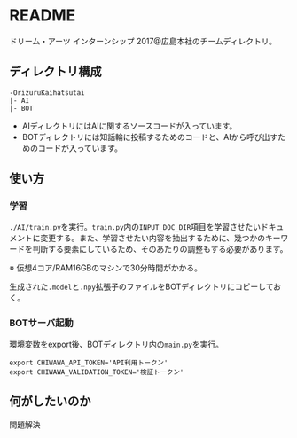 # README

ドリーム・アーツ インターンシップ 2017@広島本社のチームディレクトリ。

## ディレクトリ構成

```
-OrizuruKaihatsutai
|- AI
|- BOT
```

- AIディレクトリにはAIに関するソースコードが入っています。
- BOTディレクトリには知話輪に投稿するためのコードと、AIから呼び出すためのコードが入っています。

## 使い方

### 学習

`./AI/train.py`を実行。`train.py`内の`INPUT_DOC_DIR`項目を学習させたいドキュメントに変更する。また、学習させたい内容を抽出するために、幾つかのキーワードを判断する要素にしているため、そのあたりの調整もする必要があります。

※ 仮想4コア/RAM16GBのマシンで30分時間がかかる。

生成された`.model`と`.npy`拡張子のファイルをBOTディレクトリにコピーしておく。

### BOTサーバ起動

環境変数をexport後、BOTディレクトリ内の`main.py`を実行。

```
export CHIWAWA_API_TOKEN='API利用トークン'
export CHIWAWA_VALIDATION_TOKEN='検証トークン'
```

## 何がしたいのか

問題解決
